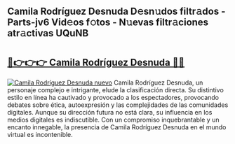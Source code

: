 ## Camila Rodríguez Desnuda D𝚎sn𝚞dos filtr𝚊dos - Parts-jv6 Vid𝚎os f𝚘tos - N𝚞evas filtr𝚊ciones atr𝚊ctivas UQuNB

# <h2><a href="http://mb4n73.tromn.icu/?c=Camila+Rodr%c3%adguez+Desnuda">🔗👉👉👉 Camila Rodríguez Desnuda 🔗🔗</a></h2>

[![Camila Rodríguez Desnuda nuevo](https://i.imgur.com/pEAQMta.gif)](http://mb4n73.tromn.icu/?c=Camila+Rodr%c3%adguez+Desnuda)
Camila Rodríguez Desnuda, un personaje complejo e intrigante, elude la clasificación directa. Su distintivo estilo en línea ha cautivado y provocado a los espectadores, provocando debates sobre ética, autoexpresión y las complejidades de las comunidades digitales. Aunque su dirección futura no está clara, su influencia en los medios digitales es indiscutible. Con un compromiso inquebrantable y un encanto innegable, la presencia de Camila Rodríguez Desnuda en el mundo virtual es incontenible.
